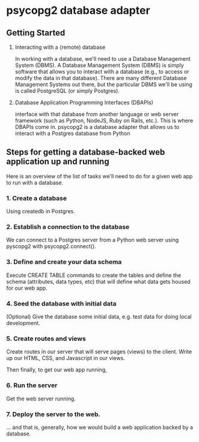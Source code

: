# psycopg2 database adapter

## Getting Started
1. Interacting with a (remote) database
    
    In working with a database, we'll need to use a Database Management System (DBMS).
    A Database Management System (DBMS) is simply software that allows you to interact with a database (e.g., to access or modify the data in that database).
    There are many different Database Management Systems out there, but the particular DBMS we'll be using is called PostgreSQL (or simply Postgres).

2. Database Application Programming Interfaces (DBAPIs)
    
    interface with that database from another language or web server framework (such as Python, NodeJS, Ruby on Rails, etc.). This is where DBAPIs come in.
    psycopg2 is a database adapter that allows us to interact with a Postgres database from Python

## Steps for getting a database-backed web application up and running
Here is an overview of the list of tasks we'll need to do for a given web app to run with a database.

### 1. Create a database
Using createdb in Postgres.

### 2. Establish a connection to the database
We can connect to a Postgres server from a Python web server using pyscopg2 with psycopg2.connect().

### 3. Define and create your data schema
Execute CREATE TABLE commands to create the tables and define the schema (attributes, data types, etc) that will define what data gets housed for our web app.

### 4. Seed the database with initial data
(Optional) Give the database some initial data, e.g. test data for doing local development.

### 5. Create routes and views
Create routes in our server that will serve pages (views) to the client. Write up our HTML, CSS, and Javascript in our views.

Then finally, to get our web app running,

### 6. Run the server
Get the web server running.

### 7. Deploy the server to the web.
... and that is, generally, how we would build a web application backed by a database.

